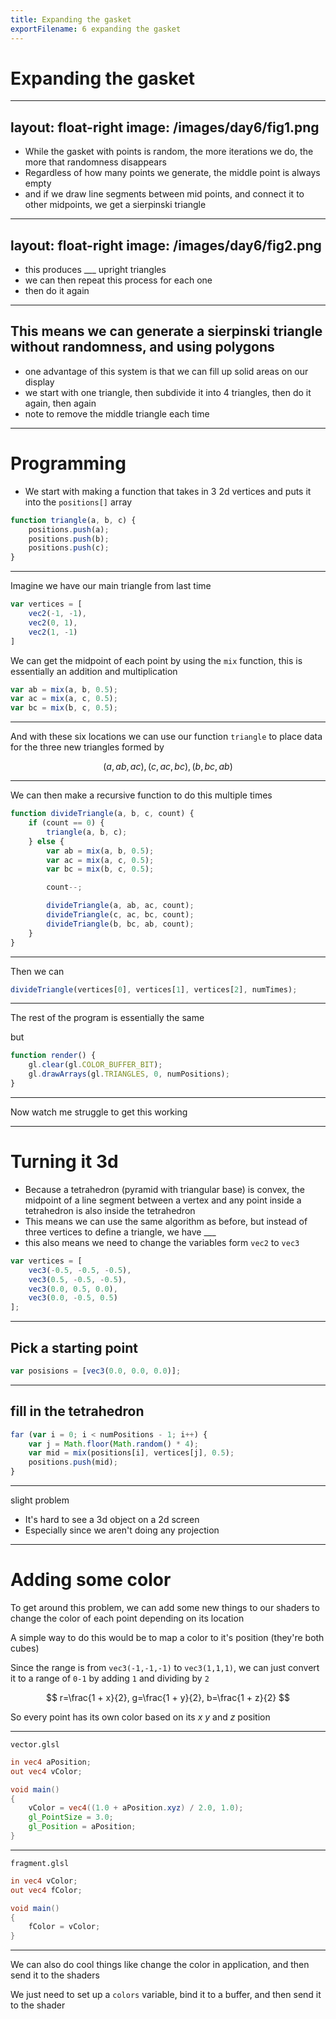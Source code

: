 ```yaml
---
title: Expanding the gasket
exportFilename: 6 expanding the gasket
---
```


# Expanding the gasket

---
layout: float-right
image: /images/day6/fig1.png
---

- While the gasket with points is random, the more iterations we do, the more that randomness disappears
- Regardless of how many points we generate, the middle point is always empty
- and if we draw line segments between mid points, and connect it to other midpoints, we get a sierpinski triangle

---
layout: float-right
image: /images/day6/fig2.png
---

- this produces ___ upright triangles
- we can then repeat this process for each one
- then do it again

---

## This means we can generate a sierpinski triangle without randomness, and using polygons
- one advantage of this system is that we can fill up solid areas on our display
- we start with one triangle, then subdivide it into 4 triangles, then do it again, then again
- note to remove the middle triangle each time

---

# Programming

- We start with making a function that takes in 3 2d vertices and puts it into the `positions[]` array

```js
function triangle(a, b, c) {
    positions.push(a);
    positions.push(b);
    positions.push(c);
}
```

---

Imagine we have our main triangle from last time

```js
var vertices = [
    vec2(-1, -1),
    vec2(0, 1),
    vec2(1, -1)
]
```

We can get the midpoint of each point by using the `mix` function, this is essentially an addition and multiplication

```js
var ab = mix(a, b, 0.5);
var ac = mix(a, c, 0.5);
var bc = mix(b, c, 0.5);
```

---

And with these six locations we can use our function `triangle` to place data for the three new triangles formed by 

$$
(a, ab, ac), (c, ac, bc), (b, bc, ab)
$$

---

We can then make a recursive function to do this multiple times

```js
function divideTriangle(a, b, c, count) {
    if (count == 0) {
        triangle(a, b, c);
    } else {
        var ab = mix(a, b, 0.5);
        var ac = mix(a, c, 0.5);
        var bc = mix(b, c, 0.5);

        count--;

        divideTriangle(a, ab, ac, count);
        divideTriangle(c, ac, bc, count);
        divideTriangle(b, bc, ab, count);
    }
}
```

---

Then we can

```js
divideTriangle(vertices[0], vertices[1], vertices[2], numTimes);
```

---

The rest of the program is essentially the same

but 

```js
function render() {
    gl.clear(gl.COLOR_BUFFER_BIT);
    gl.drawArrays(gl.TRIANGLES, 0, numPositions);
}
```

---

Now watch me struggle to get this working

---

# Turning it 3d

- Because a tetrahedron (pyramid with triangular base) is convex, the midpoint of a line segment between a vertex and any point inside a tetrahedron is also inside the tetrahedron
- This means we can use the same algorithm as before, but instead of three vertices to define a triangle, we have ___
- this also means we need to change the variables form `vec2` to `vec3`

```js
var vertices = [
    vec3(-0.5, -0.5, -0.5),
    vec3(0.5, -0.5, -0.5),
    vec3(0.0, 0.5, 0.0),
    vec3(0.0, -0.5, 0.5)
];
```

---

## Pick a starting point

```js
var posisions = [vec3(0.0, 0.0, 0.0)];
```

---

## fill in the tetrahedron

```js
far (var i = 0; i < numPositions - 1; i++) {
    var j = Math.floor(Math.random() * 4);
    var mid = mix(positions[i], vertices[j], 0.5);
    positions.push(mid);
}
```

---

slight problem

- It's hard to see a 3d object on a 2d screen
- Especially since we aren't doing any projection


---

# Adding some color

To get around this problem, we can add some new things to our shaders to change the color of each point depending on its location

A simple way to do this would be to map a color to it's position (they're both cubes)

Since the range is from `vec3(-1,-1,-1)` to `vec3(1,1,1)`, we can just convert it to a range of `0-1` by adding `1` and dividing by `2`

$$
r=\frac{1 + x}{2},
g=\frac{1 + y}{2},
b=\frac{1 + z}{2}
$$

So every point has its own color based on its $x$ $y$ and $z$ position

---

`vector.glsl`
```glsl
in vec4 aPosition;
out vec4 vColor;

void main() 
{
    vColor = vec4((1.0 + aPosition.xyz) / 2.0, 1.0);
    gl_PointSize = 3.0;
    gl_Position = aPosition;
}
```

---

`fragment.glsl`
```glsl
in vec4 vColor;
out vec4 fColor;

void main()
{
    fColor = vColor;
}
```

---

We can also do cool things like change the color in application, and then send it to the shaders

We just need to set up a `colors` variable, bind it to a buffer, and then send it to the shader
